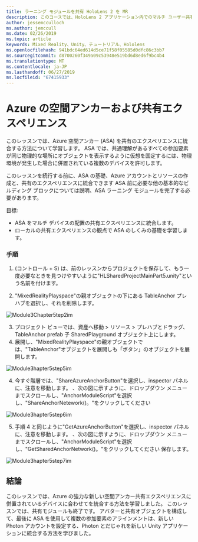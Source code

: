 ```yaml
---
title: ラーニング モジュールを共有 HoloLens 2 を MR
description: このコースでは、HoloLens 2 アプリケーション内でのマルチ ユーザー共有機能を実装する方法について説明します。
author: jessemcculloch
ms.author: jemccull
ms.date: 02/26/2019
ms.topic: article
keywords: Mixed Reality、Unity、チュートリアル、Hololens
ms.openlocfilehash: 941bdc64ed614d5ce71f58f05585d0dfc86c3bb7
ms.sourcegitcommit: d8700260f349a09c53948e519bd6d8ed6f9bc4b4
ms.translationtype: MT
ms.contentlocale: ja-JP
ms.lasthandoff: 06/27/2019
ms.locfileid: "67415933"
---
```

# <a name="azure-spatial-anchors-and-shared-experiences"></a>Azure の空間アンカーおよび共有エクスペリエンス

このレッスンでは、Azure 空間アンカー (ASA) を共有のエクスペリエンスに統合する方法について学習します。 ASA では、共通理解があるすべての参加要素が同じ物理的な場所にオブジェクトを表示するように仮想を固定するには、物理環境が発生した場合に併置されている複数のデバイスを許可します。

このレッスンを続行する前に、ASA の基礎、Azure アカウントとリソースの作成と、共有のエクスペリエンスに統合できます ASA 前に必要な他の基本的なビルディング ブロックについては説明、ASA ラーニング モジュールを完了する必要があります。

目標:

- ASA をマルチ デバイスの配置の共有エクスペリエンスに統合します。
- ローカルの共有エクスペリエンスの観点で ASA のしくみの基礎を学習します。

### <a name="instructions"></a>手順

1. (コントロール + S) は、前のレッスンからプロジェクトを保存して、もう一度必要なときを見つけやすいように"HLSharedProjectMainPart5.unity"という名前を付けます。

2. "MixedRealityPlayspace"の親オブジェクトの下にある TableAnchor プレハブを選択し、それを削除します。

![Module3Chapter5tep2im](images/module3chapter5step2im.PNG)



3.  プロジェクト ビューでは、資産へ移動 > リソース > プレハブとドラッグ、TableAnchor prefab 子 SharedPlayground オブジェクト上にします。
4.  展開し、"MixedRealityPlayspace"の親オブジェクトでは、"TableAnchor"オブジェクトを展開しも「ボタン」のオブジェクトを展開します。 

![Module3hapter5step5im](images/module3chapter5step5im.PNG)

4. 今すぐ階層では、"ShareAzureAnchorButton"を選択し、inspector パネルに、注意を移動します。 、次の図に示すように、ドロップダウン メニューまでスクロールし、"AnchorModuleScript"を選択し、"ShareAnchorNetework()。"をクリックしてください

![Module3hapter5step6im](images/module3chapter5step6im.PNG)

5. 手順 4 と同じように"GetAzureAnchorButton"を選択し、inspector パネルに、注意を移動します。 、次の図に示すように、ドロップダウン メニューまでスクロールし、"AnchorModuleScript"を選択し、"GetSharedAnchorNetwork()。"をクリックしてください 保存します。

![Module3hapter5step7im](images/module3chapter5step7im.PNG)




## <a name="congratulations"></a>結論

このレッスンでは、Azure の強力な新しい空間アンカー共有エクスペリエンスに併置されているデバイスに合わせてを統合する方法を学習しました。 このレッスンでは、共有モジュールも終了です。 アバターと共有オブジェクトを構成して、最後に ASA を使用して複数の参加要素のアラインメントは、新しい Photon アカウントを設定する、Photon とだじゃれを新しい Unity アプリケーションに統合する方法を学びました。 

